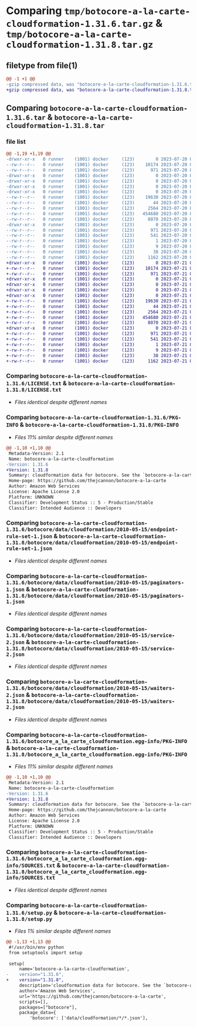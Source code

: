 # Comparing `tmp/botocore-a-la-carte-cloudformation-1.31.6.tar.gz` & `tmp/botocore-a-la-carte-cloudformation-1.31.8.tar.gz`

## filetype from file(1)

```diff
@@ -1 +1 @@
-gzip compressed data, was "botocore-a-la-carte-cloudformation-1.31.6.tar", last modified: Thu Jul 20 01:20:02 2023, max compression
+gzip compressed data, was "botocore-a-la-carte-cloudformation-1.31.8.tar", last modified: Fri Jul 21 01:21:11 2023, max compression
```

## Comparing `botocore-a-la-carte-cloudformation-1.31.6.tar` & `botocore-a-la-carte-cloudformation-1.31.8.tar`

### file list

```diff
@@ -1,19 +1,19 @@
-drwxr-xr-x   0 runner    (1001) docker     (123)        0 2023-07-20 01:20:02.798541 botocore-a-la-carte-cloudformation-1.31.6/
--rw-r--r--   0 runner    (1001) docker     (123)    10174 2023-07-20 01:20:02.000000 botocore-a-la-carte-cloudformation-1.31.6/LICENSE.txt
--rw-r--r--   0 runner    (1001) docker     (123)      971 2023-07-20 01:20:02.798541 botocore-a-la-carte-cloudformation-1.31.6/PKG-INFO
-drwxr-xr-x   0 runner    (1001) docker     (123)        0 2023-07-20 01:20:02.794541 botocore-a-la-carte-cloudformation-1.31.6/botocore/
-drwxr-xr-x   0 runner    (1001) docker     (123)        0 2023-07-20 01:20:02.794541 botocore-a-la-carte-cloudformation-1.31.6/botocore/data/
-drwxr-xr-x   0 runner    (1001) docker     (123)        0 2023-07-20 01:20:02.794541 botocore-a-la-carte-cloudformation-1.31.6/botocore/data/cloudformation/
-drwxr-xr-x   0 runner    (1001) docker     (123)        0 2023-07-20 01:20:02.798541 botocore-a-la-carte-cloudformation-1.31.6/botocore/data/cloudformation/2010-05-15/
--rw-r--r--   0 runner    (1001) docker     (123)    19630 2023-07-20 01:19:55.000000 botocore-a-la-carte-cloudformation-1.31.6/botocore/data/cloudformation/2010-05-15/endpoint-rule-set-1.json
--rw-r--r--   0 runner    (1001) docker     (123)       44 2023-07-20 01:19:55.000000 botocore-a-la-carte-cloudformation-1.31.6/botocore/data/cloudformation/2010-05-15/examples-1.json
--rw-r--r--   0 runner    (1001) docker     (123)     2564 2023-07-20 01:19:55.000000 botocore-a-la-carte-cloudformation-1.31.6/botocore/data/cloudformation/2010-05-15/paginators-1.json
--rw-r--r--   0 runner    (1001) docker     (123)   454680 2023-07-20 01:19:55.000000 botocore-a-la-carte-cloudformation-1.31.6/botocore/data/cloudformation/2010-05-15/service-2.json
--rw-r--r--   0 runner    (1001) docker     (123)     8070 2023-07-20 01:19:55.000000 botocore-a-la-carte-cloudformation-1.31.6/botocore/data/cloudformation/2010-05-15/waiters-2.json
-drwxr-xr-x   0 runner    (1001) docker     (123)        0 2023-07-20 01:20:02.798541 botocore-a-la-carte-cloudformation-1.31.6/botocore_a_la_carte_cloudformation.egg-info/
--rw-r--r--   0 runner    (1001) docker     (123)      971 2023-07-20 01:20:02.000000 botocore-a-la-carte-cloudformation-1.31.6/botocore_a_la_carte_cloudformation.egg-info/PKG-INFO
--rw-r--r--   0 runner    (1001) docker     (123)      541 2023-07-20 01:20:02.000000 botocore-a-la-carte-cloudformation-1.31.6/botocore_a_la_carte_cloudformation.egg-info/SOURCES.txt
--rw-r--r--   0 runner    (1001) docker     (123)        1 2023-07-20 01:20:02.000000 botocore-a-la-carte-cloudformation-1.31.6/botocore_a_la_carte_cloudformation.egg-info/dependency_links.txt
--rw-r--r--   0 runner    (1001) docker     (123)        9 2023-07-20 01:20:02.000000 botocore-a-la-carte-cloudformation-1.31.6/botocore_a_la_carte_cloudformation.egg-info/top_level.txt
--rw-r--r--   0 runner    (1001) docker     (123)       38 2023-07-20 01:20:02.798541 botocore-a-la-carte-cloudformation-1.31.6/setup.cfg
--rw-r--r--   0 runner    (1001) docker     (123)     1162 2023-07-20 01:20:02.000000 botocore-a-la-carte-cloudformation-1.31.6/setup.py
+drwxr-xr-x   0 runner    (1001) docker     (123)        0 2023-07-21 01:21:11.074741 botocore-a-la-carte-cloudformation-1.31.8/
+-rw-r--r--   0 runner    (1001) docker     (123)    10174 2023-07-21 01:21:10.000000 botocore-a-la-carte-cloudformation-1.31.8/LICENSE.txt
+-rw-r--r--   0 runner    (1001) docker     (123)      971 2023-07-21 01:21:11.074741 botocore-a-la-carte-cloudformation-1.31.8/PKG-INFO
+drwxr-xr-x   0 runner    (1001) docker     (123)        0 2023-07-21 01:21:11.074741 botocore-a-la-carte-cloudformation-1.31.8/botocore/
+drwxr-xr-x   0 runner    (1001) docker     (123)        0 2023-07-21 01:21:11.074741 botocore-a-la-carte-cloudformation-1.31.8/botocore/data/
+drwxr-xr-x   0 runner    (1001) docker     (123)        0 2023-07-21 01:21:11.074741 botocore-a-la-carte-cloudformation-1.31.8/botocore/data/cloudformation/
+drwxr-xr-x   0 runner    (1001) docker     (123)        0 2023-07-21 01:21:11.074741 botocore-a-la-carte-cloudformation-1.31.8/botocore/data/cloudformation/2010-05-15/
+-rw-r--r--   0 runner    (1001) docker     (123)    19630 2023-07-21 01:21:06.000000 botocore-a-la-carte-cloudformation-1.31.8/botocore/data/cloudformation/2010-05-15/endpoint-rule-set-1.json
+-rw-r--r--   0 runner    (1001) docker     (123)       44 2023-07-21 01:21:06.000000 botocore-a-la-carte-cloudformation-1.31.8/botocore/data/cloudformation/2010-05-15/examples-1.json
+-rw-r--r--   0 runner    (1001) docker     (123)     2564 2023-07-21 01:21:06.000000 botocore-a-la-carte-cloudformation-1.31.8/botocore/data/cloudformation/2010-05-15/paginators-1.json
+-rw-r--r--   0 runner    (1001) docker     (123)   454680 2023-07-21 01:21:06.000000 botocore-a-la-carte-cloudformation-1.31.8/botocore/data/cloudformation/2010-05-15/service-2.json
+-rw-r--r--   0 runner    (1001) docker     (123)     8070 2023-07-21 01:21:06.000000 botocore-a-la-carte-cloudformation-1.31.8/botocore/data/cloudformation/2010-05-15/waiters-2.json
+drwxr-xr-x   0 runner    (1001) docker     (123)        0 2023-07-21 01:21:11.074741 botocore-a-la-carte-cloudformation-1.31.8/botocore_a_la_carte_cloudformation.egg-info/
+-rw-r--r--   0 runner    (1001) docker     (123)      971 2023-07-21 01:21:11.000000 botocore-a-la-carte-cloudformation-1.31.8/botocore_a_la_carte_cloudformation.egg-info/PKG-INFO
+-rw-r--r--   0 runner    (1001) docker     (123)      541 2023-07-21 01:21:11.000000 botocore-a-la-carte-cloudformation-1.31.8/botocore_a_la_carte_cloudformation.egg-info/SOURCES.txt
+-rw-r--r--   0 runner    (1001) docker     (123)        1 2023-07-21 01:21:11.000000 botocore-a-la-carte-cloudformation-1.31.8/botocore_a_la_carte_cloudformation.egg-info/dependency_links.txt
+-rw-r--r--   0 runner    (1001) docker     (123)        9 2023-07-21 01:21:11.000000 botocore-a-la-carte-cloudformation-1.31.8/botocore_a_la_carte_cloudformation.egg-info/top_level.txt
+-rw-r--r--   0 runner    (1001) docker     (123)       38 2023-07-21 01:21:11.074741 botocore-a-la-carte-cloudformation-1.31.8/setup.cfg
+-rw-r--r--   0 runner    (1001) docker     (123)     1162 2023-07-21 01:21:10.000000 botocore-a-la-carte-cloudformation-1.31.8/setup.py
```

### Comparing `botocore-a-la-carte-cloudformation-1.31.6/LICENSE.txt` & `botocore-a-la-carte-cloudformation-1.31.8/LICENSE.txt`

 * *Files identical despite different names*

### Comparing `botocore-a-la-carte-cloudformation-1.31.6/PKG-INFO` & `botocore-a-la-carte-cloudformation-1.31.8/PKG-INFO`

 * *Files 11% similar despite different names*

```diff
@@ -1,10 +1,10 @@
 Metadata-Version: 2.1
 Name: botocore-a-la-carte-cloudformation
-Version: 1.31.6
+Version: 1.31.8
 Summary: cloudformation data for botocore. See the `botocore-a-la-carte` package for more info.
 Home-page: https://github.com/thejcannon/botocore-a-la-carte
 Author: Amazon Web Services
 License: Apache License 2.0
 Platform: UNKNOWN
 Classifier: Development Status :: 5 - Production/Stable
 Classifier: Intended Audience :: Developers
```

### Comparing `botocore-a-la-carte-cloudformation-1.31.6/botocore/data/cloudformation/2010-05-15/endpoint-rule-set-1.json` & `botocore-a-la-carte-cloudformation-1.31.8/botocore/data/cloudformation/2010-05-15/endpoint-rule-set-1.json`

 * *Files identical despite different names*

### Comparing `botocore-a-la-carte-cloudformation-1.31.6/botocore/data/cloudformation/2010-05-15/paginators-1.json` & `botocore-a-la-carte-cloudformation-1.31.8/botocore/data/cloudformation/2010-05-15/paginators-1.json`

 * *Files identical despite different names*

### Comparing `botocore-a-la-carte-cloudformation-1.31.6/botocore/data/cloudformation/2010-05-15/service-2.json` & `botocore-a-la-carte-cloudformation-1.31.8/botocore/data/cloudformation/2010-05-15/service-2.json`

 * *Files identical despite different names*

### Comparing `botocore-a-la-carte-cloudformation-1.31.6/botocore/data/cloudformation/2010-05-15/waiters-2.json` & `botocore-a-la-carte-cloudformation-1.31.8/botocore/data/cloudformation/2010-05-15/waiters-2.json`

 * *Files identical despite different names*

### Comparing `botocore-a-la-carte-cloudformation-1.31.6/botocore_a_la_carte_cloudformation.egg-info/PKG-INFO` & `botocore-a-la-carte-cloudformation-1.31.8/botocore_a_la_carte_cloudformation.egg-info/PKG-INFO`

 * *Files 11% similar despite different names*

```diff
@@ -1,10 +1,10 @@
 Metadata-Version: 2.1
 Name: botocore-a-la-carte-cloudformation
-Version: 1.31.6
+Version: 1.31.8
 Summary: cloudformation data for botocore. See the `botocore-a-la-carte` package for more info.
 Home-page: https://github.com/thejcannon/botocore-a-la-carte
 Author: Amazon Web Services
 License: Apache License 2.0
 Platform: UNKNOWN
 Classifier: Development Status :: 5 - Production/Stable
 Classifier: Intended Audience :: Developers
```

### Comparing `botocore-a-la-carte-cloudformation-1.31.6/botocore_a_la_carte_cloudformation.egg-info/SOURCES.txt` & `botocore-a-la-carte-cloudformation-1.31.8/botocore_a_la_carte_cloudformation.egg-info/SOURCES.txt`

 * *Files identical despite different names*

### Comparing `botocore-a-la-carte-cloudformation-1.31.6/setup.py` & `botocore-a-la-carte-cloudformation-1.31.8/setup.py`

 * *Files 1% similar despite different names*

```diff
@@ -1,13 +1,13 @@
 #!/usr/bin/env python
 from setuptools import setup
 
 setup(
     name='botocore-a-la-carte-cloudformation',
-    version="1.31.6",
+    version="1.31.8",
     description='cloudformation data for botocore. See the `botocore-a-la-carte` package for more info.',
     author='Amazon Web Services',
     url='https://github.com/thejcannon/botocore-a-la-carte',
     scripts=[],
     packages=["botocore"],
     package_data={
         'botocore': ['data/cloudformation/*/*.json'],
```

